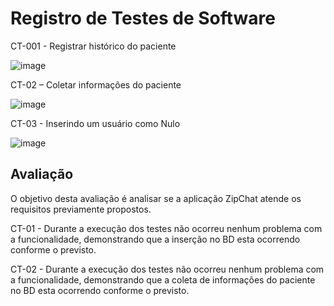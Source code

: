 # Registro de Testes de Software

CT-001 - Registrar histórico do paciente

![image](https://github.com/ICEI-PUC-Minas-PMV-ADS/pmv-ads-2023-2-e4-g1-zipchat/assets/58198111/0d210c71-8549-4708-88ff-a63f9fdaf95b)

CT-02 – Coletar informações do paciente

![image](https://github.com/ICEI-PUC-Minas-PMV-ADS/pmv-ads-2023-2-e4-g1-zipchat/assets/58198111/fe1c80f2-ccc4-46b8-a04a-75646b2335de)

CT-03 - Inserindo um usuário como Nulo

![image](https://github.com/ICEI-PUC-Minas-PMV-ADS/pmv-ads-2023-2-e4-g1-zipchat/assets/58198111/29114f77-c63e-4dcb-9379-2ec24a677912)


## Avaliação

O objetivo desta avaliação é analisar se a aplicação ZipChat atende os requisitos previamente propostos.

CT-01 - Durante a execução dos testes não ocorreu nenhum problema com a funcionalidade, demonstrando que a inserção no BD esta ocorrendo conforme o previsto.

CT-02 - Durante a execução dos testes não ocorreu nenhum problema com a funcionalidade, demonstrando que a coleta de informações do paciente no BD esta ocorrendo conforme o previsto.
